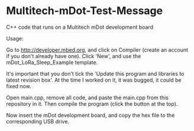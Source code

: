 # Multitech-mDot-Test-Message
C++ code that runs on a Multitech mDot development board

Usage:

Go to http://developer.mbed.org, and click on Compiler (create an account if you don't already have one). Click 'New', and use the mDot_LoRa_Sleep_Example template.

It's important that you don't tick the 'Update this program and libraries to latest revision box'. At the time I worked on it, it was bugged, it could be fixed now.

Open main.cpp, remove all code, and paste the main.cpp from this repository in it. Then compile the program (click the button at the top).

Now insert the mDot development board, and copy the hex file to the corresponding USB drive.
